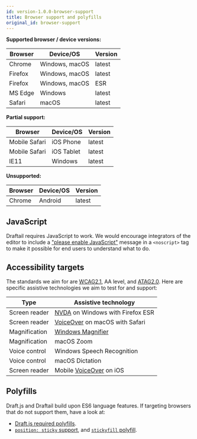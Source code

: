 ```yaml
---
id: version-1.0.0-browser-support
title: Browser support and polyfills
original_id: browser-support
---
```


**Supported browser / device versions:**

| Browser | Device/OS      | Version |
| ------- | -------------- | ------- |
| Chrome  | Windows, macOS | latest  |
| Firefox | Windows, macOS | latest  |
| Firefox | Windows, macOS | ESR     |
| MS Edge | Windows        | latest  |
| Safari  | macOS          | latest  |

**Partial support:**

| Browser       | Device/OS  | Version |
| ------------- | ---------- | ------- |
| Mobile Safari | iOS Phone  | latest  |
| Mobile Safari | iOS Tablet | latest  |
| IE11          | Windows    | latest  |

**Unsupported:**

| Browser | Device/OS | Version |
| ------- | --------- | ------- |
| Chrome  | Android   | latest  |

## JavaScript

Draftail requires JavaScript to work. We would encourage integrators of the editor to include a ["please enable JavaScript"](https://www.enable-javascript.com/) message in a `<noscript>` tag to make it possible for end users to understand what to do.

## Accessibility targets

The standards we aim for are [WCAG2.1](https://www.w3.org/TR/WCAG21/), AA level, and [ATAG2.0](https://www.w3.org/TR/ATAG20/). Here are
specific assistive technologies we aim to test for and support:

| Type          | Assistive technology                                                                                |
| ------------- | --------------------------------------------------------------------------------------------------- |
| Screen reader | [NVDA](https://www.nvaccess.org/download/) on Windows with Firefox ESR                              |
| Screen reader | [VoiceOver](https://support.apple.com/en-gb/guide/voiceover-guide/welcome/web) on macOS with Safari |
| Magnification | [Windows Magnifier](https://support.microsoft.com/en-gb/help/11542/windows-use-magnifier)           |
| Magnification | macOS Zoom                                                                                          |
| Voice control | Windows Speech Recognition                                                                          |
| Voice control | macOS Dictation                                                                                     |
| Screen reader | Mobile [VoiceOver](https://support.apple.com/en-gb/guide/voiceover-guide/welcome/web) on iOS        |

## Polyfills

Draft.js and Draftail build upon ES6 language features. If targeting browsers that do not support them, have a look at:

- [Draft.js required polyfills](https://draftjs.org/docs/advanced-topics-issues-and-pitfalls#polyfills).
- [`position: sticky` support](https://caniuse.com/#feat=css-sticky), and [`stickyfill` polyfill](https://github.com/wilddeer/stickyfill).

